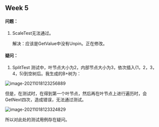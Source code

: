 ## Week 5

#### 问题：

1. ScaleTest无法通过。

   解决：应该是GetValue中没有Unpin。正在修改。

#### 疑问：

1. SplitTest 测试中，叶节点大小为2，内部节点大小为3，依次插入{1，2，3，4，5}到空树后。我生成的B+树为：

![image-20211018123256889](https://raw.githubusercontent.com/zqyi/img/master/20211018123256.png)

但是，在测试时，在得到第一个叶节点，然后再在叶节点上进行遍历时，会GetNext四次，造成错误，无法通过测试。

![image-20211018123324829](https://raw.githubusercontent.com/zqyi/img/master/20211018123324.png)

所以对此处的测试用例存在疑问。


